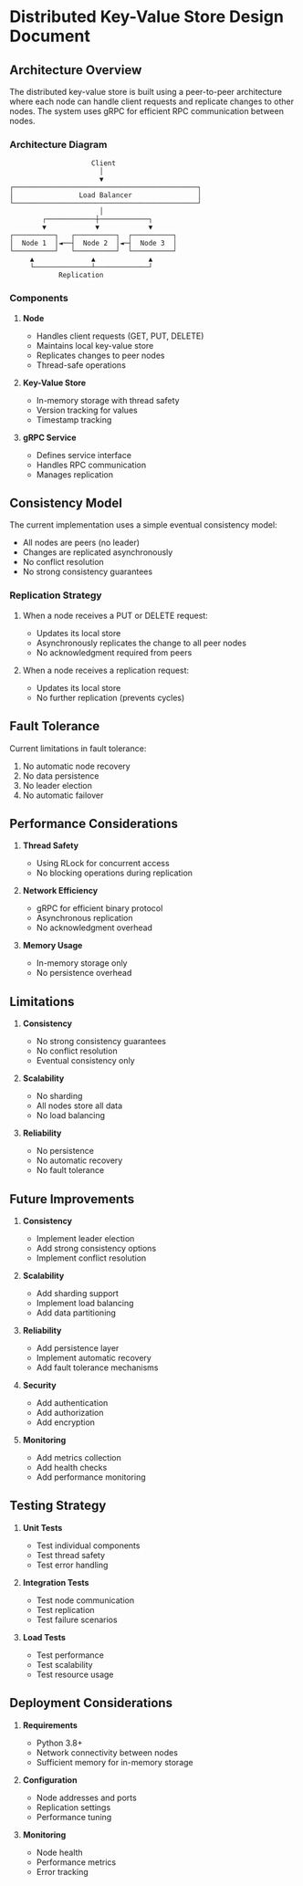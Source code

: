 # Distributed Key-Value Store Design Document

## Architecture Overview

The distributed key-value store is built using a peer-to-peer architecture where each node can handle client requests and replicate changes to other nodes. The system uses gRPC for efficient RPC communication between nodes.

### Architecture Diagram

```
                    Client
                      │
                      ▼
┌─────────────────────────────────────────────┐
│                Load Balancer                │
└─────────────────────────────────────────────┘
                      │
        ┌────────────┼────────────┐
        ▼            ▼            ▼
┌──────────┐   ┌──────────┐  ┌──────────┐
│  Node 1  │◄──┤  Node 2  │◄─┤  Node 3  │
└──────────┘   └──────────┘  └──────────┘
     ▲              ▲             ▲
     └──────────────┴─────────────┘
            Replication
```

### Components

1. **Node**
   - Handles client requests (GET, PUT, DELETE)
   - Maintains local key-value store
   - Replicates changes to peer nodes
   - Thread-safe operations

2. **Key-Value Store**
   - In-memory storage with thread safety
   - Version tracking for values
   - Timestamp tracking

3. **gRPC Service**
   - Defines service interface
   - Handles RPC communication
   - Manages replication

## Consistency Model

The current implementation uses a simple eventual consistency model:

- All nodes are peers (no leader)
- Changes are replicated asynchronously
- No conflict resolution
- No strong consistency guarantees

### Replication Strategy

1. When a node receives a PUT or DELETE request:
   - Updates its local store
   - Asynchronously replicates the change to all peer nodes
   - No acknowledgment required from peers

2. When a node receives a replication request:
   - Updates its local store
   - No further replication (prevents cycles)

## Fault Tolerance

Current limitations in fault tolerance:

1. No automatic node recovery
2. No data persistence
3. No leader election
4. No automatic failover

## Performance Considerations

1. **Thread Safety**
   - Using RLock for concurrent access
   - No blocking operations during replication

2. **Network Efficiency**
   - gRPC for efficient binary protocol
   - Asynchronous replication
   - No acknowledgment overhead

3. **Memory Usage**
   - In-memory storage only
   - No persistence overhead

## Limitations

1. **Consistency**
   - No strong consistency guarantees
   - No conflict resolution
   - Eventual consistency only

2. **Scalability**
   - No sharding
   - All nodes store all data
   - No load balancing

3. **Reliability**
   - No persistence
   - No automatic recovery
   - No fault tolerance

## Future Improvements

1. **Consistency**
   - Implement leader election
   - Add strong consistency options
   - Implement conflict resolution

2. **Scalability**
   - Add sharding support
   - Implement load balancing
   - Add data partitioning

3. **Reliability**
   - Add persistence layer
   - Implement automatic recovery
   - Add fault tolerance mechanisms

4. **Security**
   - Add authentication
   - Add authorization
   - Add encryption

5. **Monitoring**
   - Add metrics collection
   - Add health checks
   - Add performance monitoring

## Testing Strategy

1. **Unit Tests**
   - Test individual components
   - Test thread safety
   - Test error handling

2. **Integration Tests**
   - Test node communication
   - Test replication
   - Test failure scenarios

3. **Load Tests**
   - Test performance
   - Test scalability
   - Test resource usage

## Deployment Considerations

1. **Requirements**
   - Python 3.8+
   - Network connectivity between nodes
   - Sufficient memory for in-memory storage

2. **Configuration**
   - Node addresses and ports
   - Replication settings
   - Performance tuning

3. **Monitoring**
   - Node health
   - Performance metrics
   - Error tracking 